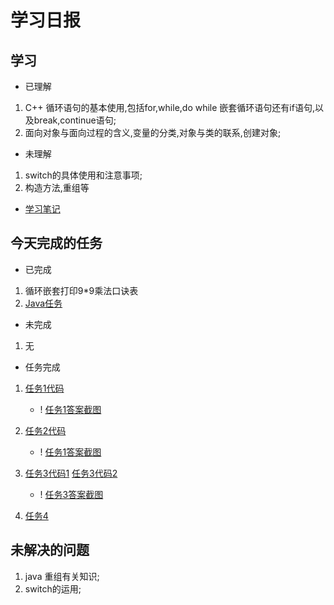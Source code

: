 # 学习日报

## 学习

* 已理解
1. C++ 循环语句的基本使用,包括for,while,do  while 嵌套循环语句还有if语句,以及break,continue语句;
2. 面向对象与面向过程的含义,变量的分类,对象与类的联系,创建对象;

* 未理解
1. switch的具体使用和注意事项;
2. 构造方法,重组等

* [学习笔记](https://github.com/Yousaisai/7.26/blob/master/%E7%AC%94%E8%AE%B0.md)


## 今天完成的任务

* 已完成
1. 循环嵌套打印9*9乘法口诀表
2. [Java任务](https://www.jianshu.com/p/6e44cea8e8a1)

* 未完成

1. 无

* 任务完成

1. [任务1代码](https://github.com/Yousaisai/7.26/blob/master/%E4%BB%BB%E5%8A%A1.cpp)
   
    *  ! [任务1答案截图](https://github.com/Yousaisai/7.26/blob/master/%E4%BB%BB%E5%8A%A1%E7%AD%94%E6%A1%88.jpg)

 2. [任务2代码](https://github.com/Yousaisai/7.26/blob/master/Person.java)
   
      *  ! [任务1答案截图](https://github.com/Yousaisai/7.26/blob/master/%E4%BB%BB%E5%8A%A11%E7%AD%94%E6%A1%88.jpg)

3. [任务3代码1](https://github.com/Yousaisai/7.26/blob/master/Circle.java)
[任务3代码2](https://github.com/Yousaisai/7.26/blob/master/test1.java)

   *  ! [任务3答案截图](https://github.com/Yousaisai/7.26/blob/master/%E4%BB%BB%E5%8A%A12%E7%AD%94%E6%A1%88.jpg)

 4. [任务4](https://github.com/Yousaisai/7.26/blob/master/%E4%BB%BB%E5%8A%A14%E7%AD%94%E6%A1%88.md)



## 未解决的问题

1. java 重组有关知识;
2. switch的运用;
